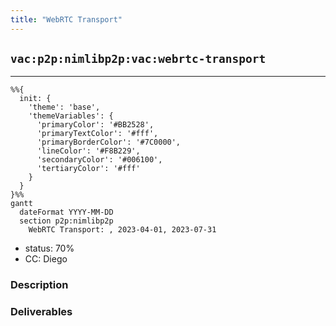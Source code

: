 ```yaml
---
title: "WebRTC Transport"
---
```

## `vac:p2p:nimlibp2p:vac:webrtc-transport`
---

```mermaid
%%{ 
  init: { 
    'theme': 'base', 
    'themeVariables': { 
      'primaryColor': '#BB2528', 
      'primaryTextColor': '#fff', 
      'primaryBorderColor': '#7C0000', 
      'lineColor': '#F8B229', 
      'secondaryColor': '#006100', 
      'tertiaryColor': '#fff' 
    } 
  } 
}%%
gantt
  dateFormat YYYY-MM-DD
  section p2p:nimlibp2p
    WebRTC Transport: , 2023-04-01, 2023-07-31
```

- status: 70%
- CC: Diego

### Description


### Deliverables


